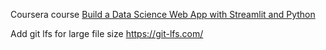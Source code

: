 Coursera course [Build a Data Science Web App with Streamlit and Python](https://www.coursera.org/learn/data-science-streamlit-python/supplement/abe3E/project-based-course-overview)

Add git lfs for large file size https://git-lfs.com/
